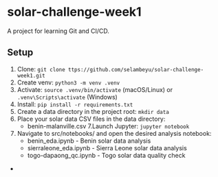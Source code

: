 # solar-challenge-week1

A project for learning Git and CI/CD.

## Setup

1. Clone: `git clone ttps://github.com/selambeyu/solar-challenge-week1.git`
2. Create venv: `python3 -m venv .venv`
3. Activate: `source .venv/bin/activate` (macOS/Linux) or `.venv\Scripts\activate` (Windows)
4. Install: `pip install -r requirements.txt`
5. Create a data directory in the project root: `mkdir data`
6. Place your solar data CSV files in the data directory:
   - benin-malanville.csv
     7.Launch Jupyter: `jupyter notebook`
7. Navigate to src/notebooks/ and open the desired analysis notebook:
   - benin_eda.ipynb - Benin solar data analysis
   - sierraleone_eda.ipynb - Sierra Leone solar data analysis
   - togo-dapaong_qc.ipynb - Togo solar data quality check

-
